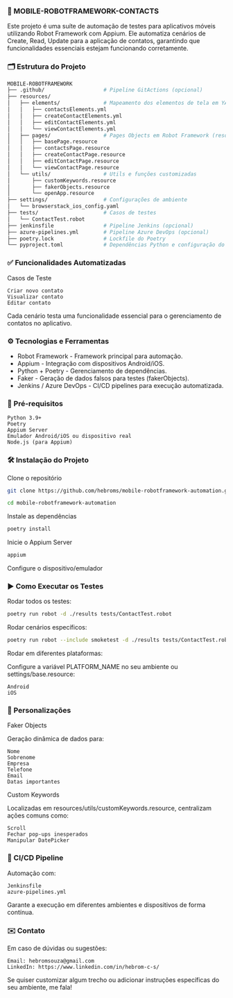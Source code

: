 ### 📱 MOBILE-ROBOTFRAMEWORK-CONTACTS

Este projeto é uma suíte de automação de testes para aplicativos móveis utilizando Robot Framework com Appium. Ele automatiza cenários de Create, Read, Update para a aplicação de contatos, garantindo que funcionalidades essenciais estejam funcionando corretamente.
### 🗂️ Estrutura do Projeto

```sh
MOBILE-ROBOTFRAMEWORK
├── .github/                   # Pipeline GitActions (opcional)
├── resources/
│   ├── elements/              # Mapeamento dos elementos de tela em YAML
│   │   ├── contactsElements.yml
│   │   ├── createContactElements.yml
│   │   ├── editContactElements.yml
│   │   └── viewContactElements.yml
│   ├── pages/                 # Pages Objects em Robot Framework (resource)
│   │   ├── basePage.resource
│   │   ├── contactsPage.resource
│   │   ├── createContactPage.resource
│   │   ├── editContactPage.resource
│   │   └── viewContactPage.resource
│   └── utils/                 # Utils e funções customizadas
│       ├── customKeywords.resource
│       ├── fakerObjects.resource
│       └── openApp.resource
├── settings/                  # Configurações de ambiente
│   └── browserstack_ios_config.yaml
├── tests/                     # Casos de testes
│   └── ContactTest.robot
├── jenkinsfile                # Pipeline Jenkins (opcional)
├── azure-pipelines.yml        # Pipeline Azure DevOps (opcional)
├── poetry.lock                # Lockfile do Poetry
└── pyproject.toml             # Dependências Python e configuração do projeto
```

### ✅ Funcionalidades Automatizadas
Casos de Teste

    Criar novo contato
    Visualizar contato
    Editar contato

Cada cenário testa uma funcionalidade essencial para o gerenciamento de contatos no aplicativo.
### ⚙️ Tecnologias e Ferramentas

- Robot Framework - Framework principal para automação.
- Appium - Integração com dispositivos Android/iOS.
- Python + Poetry - Gerenciamento de dependências.
- Faker - Geração de dados falsos para testes (fakerObjects).
- Jenkins / Azure DevOps - CI/CD pipelines para execução automatizada.

### 🚀 Pré-requisitos

    Python 3.9+
    Poetry
    Appium Server
    Emulador Android/iOS ou dispositivo real
    Node.js (para Appium)

### 🛠️ Instalação do Projeto

Clone o repositório
```sh
git clone https://github.com/hebroms/mobile-robotframework-automation.git
```
```sh
cd mobile-robotframework-automation
```

Instale as dependências
```sh
poetry install
```
Inicie o Appium Server
```sh
appium
```
Configure o dispositivo/emulador

### ▶️ Como Executar os Testes
Rodar todos os testes:
```sh
poetry run robot -d ./results tests/ContactTest.robot
```
Rodar cenários específicos:
```sh
poetry run robot --include smoketest -d ./results tests/ContactTest.robot
```
Rodar em diferentes plataformas:

Configure a variável PLATFORM_NAME no seu ambiente ou settings/base.resource:

    Android
    iOS

### 📝 Personalizações
Faker Objects

Geração dinâmica de dados para:

    Nome
    Sobrenome
    Empresa
    Telefone
    Email
    Datas importantes

Custom Keywords

Localizadas em resources/utils/customKeywords.resource, centralizam ações comuns como:

    Scroll
    Fechar pop-ups inesperados
    Manipular DatePicker

### 📂 CI/CD Pipeline

Automação com:

    Jenkinsfile
    azure-pipelines.yml

Garante a execução em diferentes ambientes e dispositivos de forma contínua.

### ✉️ Contato

Em caso de dúvidas ou sugestões:

    Email: hebromsouza@gmail.com
    LinkedIn: https://www.linkedin.com/in/hebrom-c-s/

Se quiser customizar algum trecho ou adicionar instruções específicas do seu ambiente, me fala! 